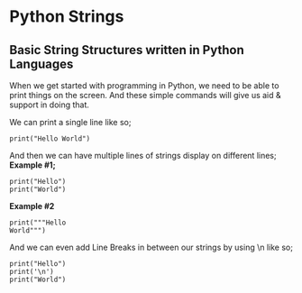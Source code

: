 # Python Strings 
## Basic String Structures written in Python Languages
  
When we get started with programming in Python, we need to be able to print things on the screen.
And these simple commands will give us aid & support in doing that.

We can print a single line like so;
```
print("Hello World")
```
  
And then we can have multiple lines of strings display on different lines;
**Example #1;**
```
print("Hello")
print("World")
```
**Example #2**
```
print("""Hello
World""")
```
   
And we can even add Line Breaks in between our strings by using \n like so;
```
print("Hello")
print('\n')
print("World")
```
